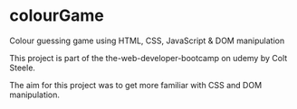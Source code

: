 # colourGame
Colour guessing game using HTML, CSS, JavaScript &amp; DOM manipulation


This project is part of the the-web-developer-bootcamp on udemy by Colt Steele. 

The aim for this project was to get more familiar with CSS and DOM manipulation.
